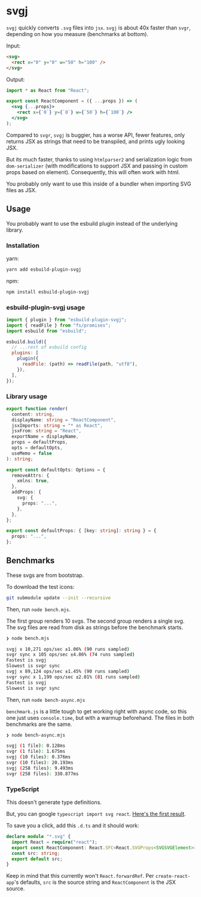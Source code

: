 # svgj

`svgj` quickly converts `.svg` files into `jsx`. `svgj` is about 40x faster than `svgr`, depending on how you measure (benchmarks at bottom).

Input:

```html
<svg>
  <rect x="0" y="0" w="50" h="100" />
</svg>
```

Output:

```jsx
import * as React from "React";

export const ReactComponent = ({ ...props }) => (
  <svg {...props}>
    <rect x={`0`} y={`0`} w={`50`} h={`100`} />
  </svg>
);
```

Compared to `svgr`, `svgj` is buggier, has a worse API, fewer features, only returns JSX as strings that need to be transpiled, and prints ugly looking JSX.

But its much faster, thanks to using `htmlparser2` and serialization logic from `dom-serializer` (with modifications to support JSX and passing in custom props based on element). Consequently, this will often work with html.

You probably only want to use this inside of a bundler when importing SVG files as JSX.

## Usage

You probably want to use the esbuild plugin instead of the underlying library.

### Installation

yarn:

```bash
yarn add esbuild-plugin-svgj
```

npm:

```bash
npm install esbuild-plugin-svgj
```

### esbuild-plugin-svgj usage

```js
import { plugin } from "esbuild-plugin-svgj";
import { readFile } from "fs/promises";
import esbuild from "esbuild";

esbuild.build({
  // ...rest of esbuild config
  plugins: [
    plugin({
      readFile: (path) => readFile(path, "utf8"),
    }),
  ],
});
```

### Library usage

```ts
export function render(
  content: string,
  displayName: string = "ReactComponent",
  jsxImports: string = "* as React",
  jsxFrom: string = "React",
  exportName = displayName,
  props = defaultProps,
  opts = defaultOpts,
  useMemo = false
): string;

export const defaultOpts: Options = {
  removeAttrs: {
    xmlns: true,
  },
  addProps: {
    svg: {
      props: "...",
    },
  },
};

export const defaultProps: { [key: string]: string } = {
  props: "...",
};
```

## Benchmarks

These svgs are from bootstrap.

To download the test icons:

```bash
git submodule update --init --recursive
```

Then, run `node bench.mjs`.

The first group renders 10 svgs. The second group renders a single svg. The svg files are read from disk as strings before the benchmark starts.

```bash
❯ node bench.mjs

svgj x 10,271 ops/sec ±1.06% (90 runs sampled)
svgr sync x 105 ops/sec ±4.86% (74 runs sampled)
Fastest is svgj
Slowest is svgr sync
svgj x 89,124 ops/sec ±1.45% (90 runs sampled)
svgr sync x 1,199 ops/sec ±2.01% (81 runs sampled)
Fastest is svgj
Slowest is svgr sync
```

Then, run `node bench-async.mjs`

`benchmark.js` is a little tough to get working right with async code, so this one just uses `console.time`, but with a warmup beforehand. The files in both benchmarks are the same.

```bash
❯ node bench-async.mjs

svgj (1 file): 0.128ms
svgr (1 file): 1.675ms
svgj (10 files): 0.376ms
svgr (10 files): 20.193ms
svgj (258 files): 9.493ms
svgr (258 files): 330.877ms
```

### TypeScript

This doesn't generate type definitions.

But, you can google `typescript import svg react`. [Here's the first result](https://duncanleung.com/typescript-module-declearation-svg-img-assets/).

To save you a click, add this `.d.ts` and it should work:

```ts
declare module "*.svg" {
  import React = require("react");
  export const ReactComponent: React.SFC<React.SVGProps<SVGSVGElement>>;
  const src: string;
  export default src;
}
```

Keep in mind that this currently won't `React.forwardRef`. Per `create-react-app`'s defaults, `src` is the source string and `ReactComponent` is the JSX source.
